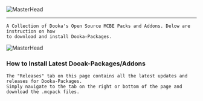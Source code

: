 ![MasterHead](https://media.discordapp.net/attachments/1050591171921072130/1051987282334335037/68747470733a2f2f6d656469612e646973636f72646170702e6e65742f6174746163686d656e74732f3937303231313138313935383636303132372f313031313033363538343433363536343030392f6769745f62616e6e65722e706e673f77696474683d3133333126_1.png)
--- ---
```info
A Collection of Dooka's Open Source MCBE Packs and Addons. Delow are instruction on how 
to download and install Dooka-Packages.  
```
![MasterHead](https://media.discordapp.net/attachments/1050591171921072130/1051988373784498186/image.png)
### How to Install Latest Dooak-Packages/Addons
```info
The "Releases" tab on this page contains all the latest updates and releases for Dooka-Packages. 
Simply navigate to the tab on the right or bottom of the page and download the .mcpack files.
```

